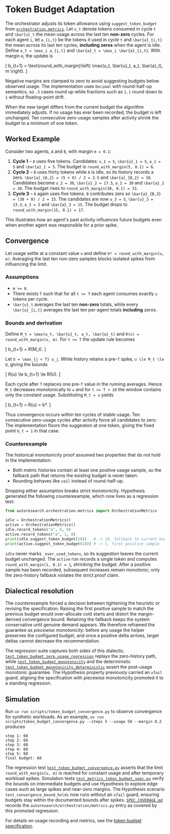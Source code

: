 # Token Budget Adaptation

The orchestrator adjusts its token allowance using
`suggest_token_budget` from
[`orchestration.metrics`](../../src/autoresearch/orchestration/metrics.py).
Let `u_t` denote tokens consumed in cycle `t` and `\bar{u}_t` the mean
usage across the last ten **non-zero** cycles. For each agent `i`, let
`a_{i,t}` be the tokens it used in cycle `t` and `\bar{a}_{i,t}` the
mean across its last ten cycles, **including zeros** when the agent is
idle. Define `a_t = \max_i a_{i,t}` and `\bar{a}_t = \max_i \bar{a}_{i,t}`.
With margin `m`, the update is

\[
b_{t+1} = \text{round\_with\_margin}\left(
  \max(u_t, \bar{u}_t, a_t, \bar{a}_t), m
\right).
\]

Negative margins are clamped to zero to avoid suggesting budgets below
observed usage. The implementation uses ``Decimal`` with round-half-up
semantics, so ``.5`` cases round up while fractions such as ``1.1`` round
down to ``1`` without floating-point drift.

When the new target differs from the current budget the algorithm
immediately adjusts. If no usage has ever been recorded, the budget is
left unchanged. Ten consecutive zero-usage samples after activity shrink
the budget to a minimum of one token.

## Worked Example

Consider two agents, ``A`` and ``B``, with margin ``m = 0.1``:

1. **Cycle 1** – ``A`` uses five tokens. Candidates: ``u_1 = 5``,
   ``\bar{u}_1 = 5``, ``a_1 = 5`` and ``\bar{a}_1 = 5``. The budget is
   ``round_with_margin(5, 0.1) = 6``.
2. **Cycle 2** – ``B`` uses thirty tokens while ``A`` is idle, so its
   history records a zero. ``\bar{a}_{A,2} = (5 + 0) / 2 = 2.5`` and
   ``\bar{a}_{B,2} = 30``. Candidates become ``u_2 = 30``,
   ``\bar{u}_2 = 17.5``, ``a_2 = 30`` and ``\bar{a}_2 = 30``. The budget
   rises to ``round_with_margin(30, 0.1) = 33``.
3. **Cycle 3** – ``A`` again uses five tokens. ``B`` contributes zero so
   ``\bar{a}_{B,3} = (30 + 0) / 2 = 15``. The candidates are now
   ``u_3 = 5``, ``\bar{u}_3 = 13.3``, ``a_3 = 5`` and ``\bar{a}_3 = 15``.
   The budget drops to ``round_with_margin(15, 0.1) = 17``.

This illustrates how an agent's past activity influences future budgets
even when another agent was responsible for a prior spike.

## Convergence

Let usage settle at a constant value `u` and define
`b* = round_with_margin(u, m)`. Averaging the last ten non-zero samples
blocks isolated spikes from influencing the limit.

### Assumptions

- `m >= 0`.
- There exists `T` such that for all `t >= T` each agent consumes exactly
  `u` tokens per cycle.
- `\bar{u}_t` averages the last ten **non-zero** totals, while every
  `\bar{a}_{i,t}` averages the last ten per-agent totals **including**
  zeros.

### Bounds and derivation

Define `M_t = \max(u_t, \bar{u}_t, a_t, \bar{a}_t)` and
`R(x) = round_with_margin(x, m)`. For `t >= T` the update rule becomes

\[
b_{t+1} = R(M_t).
\]

Let `U = \max_{j < T} u_j`. While history retains a pre-`T` spike,
`u \le M_t \le U`, giving the bounds

\[
R(u) \le b_{t+1} \le R(U).
\]

Each cycle after `T` replaces one pre-`T` value in the running averages.
Hence `M_t` decreases monotonically to `u` and for `t >= T + 10` the
window contains only the constant usage. Substituting `M_t = u` yields

\[
b_{t+1} = R(u) = b*.
\]

Thus convergence occurs within ten cycles of stable usage. Ten
consecutive zero-usage cycles after activity force all candidates to
zero. The implementation floors the suggestion at one token, giving the
fixed point `b_t = 1` in that case.

### Counterexample

The historical monotonicity proof assumed two properties that do not
hold in the implementation:

- Both metric histories contain at least one positive usage sample, so
  the fallback path that returns the existing budget is never taken.
- Rounding behaves like ``ceil`` instead of round-half-up.

Dropping either assumption breaks strict monotonicity. Hypothesis
generated the following counterexample, which now lives as a regression
test:

```python
from autoresearch.orchestration.metrics import OrchestrationMetrics

idle = OrchestrationMetrics()
active = OrchestrationMetrics()
idle.record_tokens("a", 0, 0)
active.record_tokens("a", 1, 0)
print(idle.suggest_token_budget(10))   # -> 10, fallback to current budget
print(active.suggest_token_budget(10)) # -> 1, first positive sample
```

`idle` never marks `_ever_used_tokens`, so its suggestion leaves the
current budget unchanged. The `active` run records a single token and
computes `round_with_margin(1, 0.1) = 1`, shrinking the budget. After a
positive sample has been recorded, subsequent increases remain
monotonic; only the zero-history fallback violates the strict proof
claim.

## Dialectical resolution

The counterexample forced a decision between tightening the heuristic or
revising the specification. Raising the first positive sample to match
the previous budget would over-allocate cold starts and distort the
margin-derived convergence bound. Retaining the fallback keeps the
system conservative until genuine demand appears. We therefore reframed
the guarantee as *piecewise monotonicity*: before any usage the helper
preserves the configured budget, and once a positive delta arrives,
larger deltas cannot decrease the recommendation.

The regression suite captures both sides of this dialectic.
[`test_token_budget_zero_usage_regression`][tb-regression] replays the
zero-history path, while
[`test_token_budget_monotonicity`][tb-piecewise] and the deterministic
[`test_token_budget_monotonicity_deterministic`][tb-deterministic]
assert the post-usage monotonic guarantee. The Hypothesis property
previously carried an `xfail` guard; aligning the specification with
piecewise monotonicity promoted it to a standing regression.

## Simulation

Run `uv run scripts/token_budget_convergence.py` to observe convergence
for synthetic workloads. As an example,
`uv run scripts/token_budget_convergence.py --steps 5 --usage 50 --margin 0.2`
produces
```
step 1: 60
step 2: 60
step 3: 60
step 4: 60
step 5: 60
final budget: 60
```

The regression test [`test_token_budget_convergence.py`][tb-test]
asserts that the limit `round_with_margin(u, m)` is reached for constant
usage and after temporary workload spikes. Simulation tests
[`test_metrics_token_budget_spec.py`][bounds-test] verify the bounds on
intermediate budgets and use Hypothesis to explore edge cases such as
large spikes and near-zero margins. The Hypothesis scenario
`test_convergence_bound_holds` now runs without an `xfail` guard,
ensuring budgets stay within the documented bounds after spikes.
[`SPEC_COVERAGE.md`](../../SPEC_COVERAGE.md) records the
`autoresearch/orchestration/metrics.py` entry as covered by this promoted
regression.

For details on usage recording and metrics, see the
[token budget specification](../token_budget_spec.md).

[tb-test]: ../../tests/unit/test_token_budget_convergence.py
[bounds-test]: ../../tests/unit/test_metrics_token_budget_spec.py
[tb-regression]: ../../tests/unit/test_heuristic_properties.py
[tb-piecewise]: ../../tests/unit/test_heuristic_properties.py
[tb-deterministic]: ../../tests/unit/test_heuristic_properties.py
